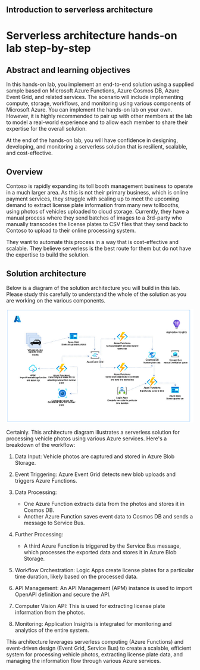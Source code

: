 ## Introduction to serverless architecture

# Serverless architecture hands-on lab step-by-step

## Abstract and learning objectives

In this hands-on lab, you implement an end-to-end solution using a supplied sample based on Microsoft Azure Functions, Azure Cosmos DB, Azure Event Grid, and related services. The scenario will include implementing compute, storage, workflows, and monitoring using various components of Microsoft Azure. You can implement the hands-on lab on your own. However, it is highly recommended to pair up with other members at the lab to model a real-world experience and to allow each member to share their expertise for the overall solution.

At the end of the hands-on lab, you will have confidence in designing, developing, and monitoring a serverless solution that is resilient, scalable, and cost-effective.

## Overview

Contoso is rapidly expanding its toll booth management business to operate in a much larger area. As this is not their primary business, which is online payment services, they struggle with scaling up to meet the upcoming demand to extract license plate information from many new tollbooths, using photos of vehicles uploaded to cloud storage. Currently, they have a manual process where they send batches of images to a 3rd-party who manually transcodes the license plates to CSV files that they send back to Contoso to upload to their online processing system.

They want to automate this process in a way that is cost-effective and scalable. They believe serverless is the best route for them but do not have the expertise to build the solution.

## Solution architecture

Below is a diagram of the solution architecture you will build in this lab. Please study this carefully to understand the whole of the solution as you are working on the various components.

   ![](media/architecturediagram1.png)

Certainly. This architecture diagram illustrates a serverless solution for processing vehicle photos using various Azure services. Here's a breakdown of the workflow:

1. Data Input: Vehicle photos are captured and stored in Azure Blob Storage.

2. Event Triggering: Azure Event Grid detects new blob uploads and triggers Azure Functions.

3. Data Processing: 
   - One Azure Function extracts data from the photos and stores it in Cosmos DB.
   - Another Azure Function saves event data to Cosmos DB and sends a message to Service Bus.

4. Further Processing:
   - A third Azure Function is triggered by the Service Bus message, which processes the exported data and stores it in Azure Blob Storage.

5. Workflow Orchestration: Logic Apps create license plates for a particular time duration, likely based on the processed data.

6. API Management: An API Management (APM) instance is used to import OpenAPI definition and secure the API.

7. Computer Vision API: This is used for extracting license plate information from the photos.

8. Monitoring: Application Insights is integrated for monitoring and analytics of the entire system.

This architecture leverages serverless computing (Azure Functions) and event-driven design (Event Grid, Service Bus) to create a scalable, efficient system for processing vehicle photos, extracting license plate data, and managing the information flow through various Azure services.
